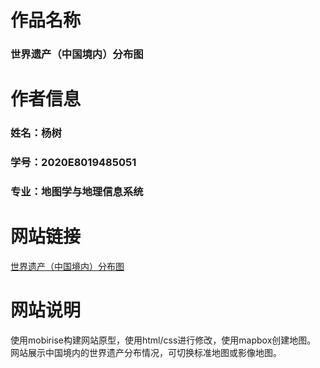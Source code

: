 # 作品名称
### 世界遗产（中国境内）分布图
# 作者信息
### 姓名：杨树
### 学号：2020E8019485051
### 专业：地图学与地理信息系统
# 网站链接
[世界遗产（中国境内）分布图](https://sgiu.github.io/heritages/home.html)
# 网站说明
使用mobirise构建网站原型，使用html/css进行修改，使用mapbox创建地图。
网站展示中国境内的世界遗产分布情况，可切换标准地图或影像地图。
